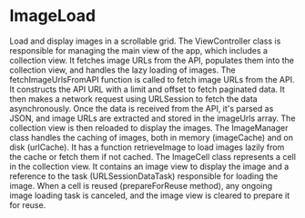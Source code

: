# ImageLoad
Load and display images in a scrollable grid.
The ViewController class is responsible for managing the main view of the app, which includes a collection view. It fetches image URLs from the API, populates them into the collection view, and handles the lazy loading of images.
The fetchImageUrlsFromAPI function is called to fetch image URLs from the API. It constructs the API URL with a limit and offset to fetch paginated data. It then makes a network request using URLSession to fetch the data asynchronously.
Once the data is received from the API, it's parsed as JSON, and image URLs are extracted and stored in the imageUrls array. The collection view is then reloaded to display the images.
The ImageManager class handles the caching of images, both in memory (imageCache) and on disk (urlCache). It has a function retrieveImage to load images lazily from the cache or fetch them if not cached.
The ImageCell class represents a cell in the collection view. It contains an image view to display the image and a reference to the task (URLSessionDataTask) responsible for loading the image.
When a cell is reused (prepareForReuse method), any ongoing image loading task is canceled, and the image view is cleared to prepare it for reuse.

